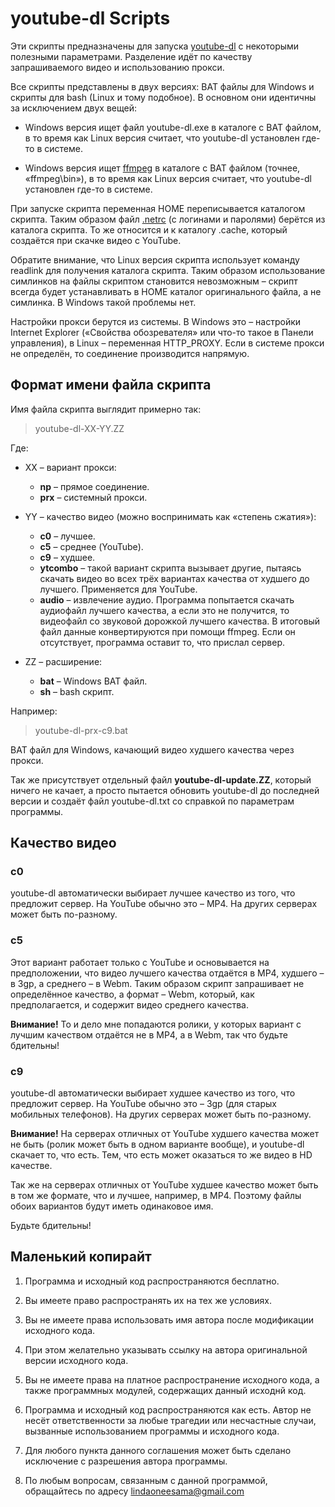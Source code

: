 # youtube-dl Scripts

Эти скрипты предназначены для запуска [youtube-dl](http://youtube-dl.org) с некоторыми полезными параметрами. Разделение идёт по качеству запрашиваемого видео и использованию прокси.

Все скрипты представлены в двух версиях: BAT файлы для Windows и скрипты для bash (Linux и тому подобное). В основном они идентичны за исключением двух вещей:

- Windows версия ищет файл youtube-dl.exe в каталоге с BAT файлом, в то время как Linux версия считает, что youtube-dl установлен где-то в системе.

- Windows версия ищет [ffmpeg](https://ffmpeg.zeranoe.com/builds/win32/static/) в каталоге с BAT файлом (точнее, «ffmpeg\bin»), в то время как Linux версия считает, что youtube-dl установлен где-то в системе.

При запуске скрипта переменная HOME переписывается каталогом скрипта. Таким образом файл [.netrc](https://github.com/rg3/youtube-dl#authentication-with-netrc-file) (с логинами и паролями) берётся из каталога скрипта. То же относится и к каталогу .cache, который создаётся при скачке видео с YouTube.

Обратите внимание, что Linux версия скрипта использует команду readlink для получения каталога скрипта. Таким образом использование симлинков на файлы скриптом становится невозможным – скрипт всегда будет устанавливать в HOME каталог оригинального файла, а не симлинка. В Windows такой проблемы нет.

Настройки прокси берутся из системы. В Windows это – настройки Internet Explorer («Свойства обозревателя» или что-то такое в Панели управления), в Linux – переменная HTTP_PROXY. Если в системе прокси не определён, то соединение производится напрямую.

## Формат имени файла скрипта

Имя файла скрипта выглядит примерно так:

> youtube-dl-XX-YY.ZZ

Где:

- XX – вариант прокси:

	- **np** – прямое соединение.
	- **prx** – системный прокси.

- YY – качество видео (можно воспринимать как «степень сжатия»):

	- **c0** – лучшее.
	- **c5** – среднее (YouTube).
	- **c9** – худшее.
	- **ytcombo** – такой вариант скрипта вызывает другие, пытаясь скачать видео во всех трёх вариантах качества от худшего до лучшего. Применяется для YouTube.
	- **audio** – извлечение аудио. Программа попытается скачать аудиофайл лучшего качества, а если это не получится, то видеофайл со звуковой дорожкой лучшего качества. В итоговый файл данные конвертируются при помощи ffmpeg. Если он отсутствует, программа оставит то, что прислал сервер.

- ZZ – расширение:

	- **bat** – Windows BAT файл.
	- **sh** – bash скрипт.

Например:

> youtube-dl-prx-c9.bat

BAT файл для Windows, качающий видео худшего качества через прокси.

Так же присутствует отдельный файл **youtube-dl-update.ZZ**, который ничего не качает, а просто пытается обновить youtube-dl до последней версии и создаёт файл youtube-dl.txt со справкой по параметрам программы.

## Качество видео

### c0

youtube-dl автоматически выбирает лучшее качество из того, что предложит сервер. На YouTube обычно это – MP4. На других серверах может быть по-разному.

### c5

Этот вариант работает только с YouTube и основывается на предположении, что видео лучшего качества отдаётся в MP4, худшего – в 3gp, а среднего – в Webm. Таким образом скрипт запрашивает не определённое качество, а формат – Webm, который, как предполагается, и содержит видео среднего качества.

**Внимание!** То и дело мне попадаются ролики, у которых вариант с лучшим качеством отдаётся не в MP4, а в Webm, так что будьте бдительны!

### c9

youtube-dl автоматически выбирает худшее качество из того, что предложит сервер. На YouTube обычно это – 3gp (для старых мобильных телефонов). На других серверах может быть по-разному.

**Внимание!** На серверах отличных от YouTube худшего качества может не быть (ролик может быть в одном варианте вообще), и youtube-dl скачает то, что есть. Тем, что есть может оказаться то же видео в HD качестве.

Так же на серверах отличных от YouTube худшее качество может быть в том же формате, что и лучшее, например, в MP4. Поэтому файлы обоих вариантов будут иметь одинаковое имя.

Будьте бдительны!

## Маленький копирайт

1. Программа и исходный код распространяются бесплатно.

2. Вы имеете право распространять их на тех же условиях.

3. Вы не имеете права использовать имя автора после модификации исходного кода.

4. При этом желательно указывать ссылку на автора оригинальной версии исходного кода.

5. Вы не имеете права на платное распространение исходного кода, а также программных модулей, содержащих данный исходнй код.

6. Программа и исходный код распространяются как есть. Автор не несёт ответственности за любые трагедии или несчастные случаи, вызванные использованием программы и исходного кода.

7. Для любого пункта данного соглашения может быть сделано исключение с разрешения автора программы.

8. По любым вопросам, связанным с данной программой, обращайтесь по адресу lindaoneesama@gmail.com
